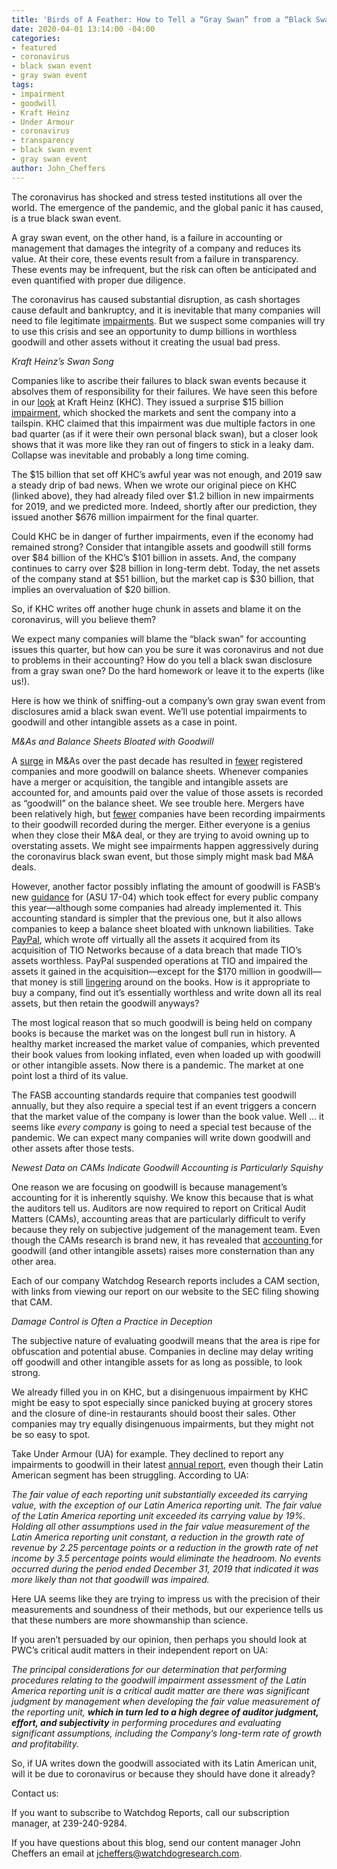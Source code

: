 ```yaml
---
title: 'Birds of A Feather: How to Tell a “Gray Swan” from a “Black Swan.”'
date: 2020-04-01 13:14:00 -04:00
categories:
- featured
- coronavirus
- black swan event
- gray swan event
tags:
- impairment
- goodwill
- Kraft Heinz
- Under Armour
- coronavirus
- transparency
- black swan event
- gray swan event
author: John_Cheffers
---
```


The coronavirus has shocked and stress tested institutions all over the world.  The emergence of the pandemic, and the global panic it has caused, is a true black swan event.

A gray swan event, on the other hand, is a failure in accounting or management that damages the integrity of a company and reduces its value.  At their core, these events result from a failure in transparency. These events may be infrequent, but the risk can often be anticipated and even quantified with proper due diligence.

The coronavirus has caused substantial disruption, as cash shortages cause default and bankruptcy, and it is inevitable that many companies will need to file legitimate [impairments](https://www.cfo.com/accounting/2020/02/coronavirus-five-things-finance-needs-to-think-about-before-closing-the-books/).   But we suspect some companies will try to use this crisis and see an opportunity to dump billions in worthless goodwill and other assets without it creating the usual bad press.

*Kraft Heinz’s Swan Song*

Companies like to ascribe their failures to black swan events because it absolves them of responsibility for their failures.  We have seen this before in our [look](https://blog.watchdogresearch.com/posts/kraft-heinz-warren-buffets-dunkirk/) at Kraft Heinz (KHC).  They issued a surprise $15 billion [impairment](https://www.sec.gov/Archives/edgar/data/1637459/000163745919000049/form10-k2018.htm), which shocked the markets and sent the company into a tailspin.  KHC claimed that this impairment was due multiple factors in one bad quarter (as if it were their own personal black swan), but a closer look shows that it was more like they ran out of fingers to stick in a leaky dam. Collapse was inevitable and probably a long time coming.

The $15 billion that set off KHC’s awful year was not enough, and 2019 saw a steady drip of bad news.  When we wrote our original piece on KHC (linked above), they had already filed over $1.2 billion in new impairments for 2019, and we predicted more.  Indeed, shortly after our prediction, they issued another $676 million impairment for the final quarter.

Could KHC be in danger of further impairments, even if the economy had remained strong? Consider that intangible assets and goodwill still forms over $84 billion of the KHC’s $101 billion in assets.  And, the company continues to carry over $28 billion in long-term debt.  Today, the net assets of the company stand at $51 billion, but the market cap is $30 billion, that implies an overvaluation of $20 billion.

So, if KHC writes off another huge chunk in assets and blame it on the coronavirus, will you believe them?

We expect many companies will blame the “black swan” for accounting issues this quarter, but how can you be sure it was coronavirus and not due to problems in their accounting?  How do you tell a black swan disclosure from a gray swan one?  Do the hard homework or leave it to the experts (like us!).

Here is how we think of sniffing-out a company’s own gray swan event from disclosures amid a black swan event.  We’ll use potential impairments to goodwill and other intangible assets as a case in point.

*M&As and Balance Sheets Bloated with Goodwill*

A [surge](https://imaa-institute.org/m-and-a-us-united-states/#m-and-a-history) in M&As over the past decade has resulted in [fewer](https://www.nytimes.com/2018/08/04/business/shrinking-stock-market.html) registered companies and more goodwill on balance sheets. Whenever companies have a merger or acquisition, the tangible and intangible assets are accounted for, and amounts paid over the value of those assets is recorded as “goodwill” on the balance sheet.  We see trouble here.  Mergers have been relatively high, but [fewer](https://blog.auditanalytics.com/goodwill-and-intangible-asset-impairments-in-sp-500/) companies have been recording impairments to their goodwill recorded during the merger.  Either everyone is a genius when they close their M&A deal, or they are trying to avoid owning up to overstating assets.   We might see impairments happen aggressively during the coronavirus black swan event, but those simply might mask bad M&A deals.

However, another factor possibly inflating the amount of goodwill is FASB’s new [guidance](https://www.cpajournal.com/2018/09/26/the-new-guidance-for-goodwill-impairment/) for (ASU 17-04) which took effect for every public company this year—although some companies had already implemented it.  This accounting standard is simpler that the previous one, but it also allows companies to keep a balance sheet bloated with unknown liabilities.  Take [PayPal](https://blog.watchdogresearch.com/posts/paypal-obscuring-problems-from-new-acquisitions/), which wrote off virtually all the assets it acquired from its acquisition of TIO Networks because of a data breach that made TIO’s assets worthless.  PayPal suspended operations at TIO and impaired the assets it gained in the acquisition—except for the $170 million in goodwill—that money is still [lingering](https://blog.auditanalytics.com/paypal-the-importance-of-intangible-asset-impairments/) around on the books.  How is it appropriate to buy a company, find out it’s essentially worthless and write down all its real assets, but then retain the goodwill anyways?

The most logical reason that so much goodwill is being held on company books is because the market was on the longest bull run in history.  A healthy market increased the market value of companies, which prevented their book values from looking inflated, even when loaded up with goodwill or other intangible assets.  Now there is a pandemic. The market at one point lost a third of its value.

The FASB accounting standards require that companies test goodwill annually, but they also require a special test if an event triggers a concern that the market value of the company is lower than the book value.  Well … it seems like *every company* is going to need a special test because of the pandemic.  We can expect many companies will write down goodwill and other assets after those tests.

*Newest Data on CAMs Indicate Goodwill Accounting is Particularly Squishy*

One reason we are focusing on goodwill is because management’s accounting for it is inherently squishy.  We know this because that is what the auditors tell us.  Auditors are now required to report on Critical Audit Matters (CAMs), accounting areas that are particularly difficult to verify because they rely on subjective judgement of the management team.  Even though the CAMs research is brand new, it has revealed that [accounting ](https://blog.auditanalytics.com/an-updated-overview-of-cams/)for goodwill (and other intangible assets) raises more consternation than any other area.

Each of our company Watchdog Research reports includes a CAM section, with links from viewing our report on our website to the SEC filing showing that CAM.

*Damage Control is Often a Practice in Deception*

The subjective nature of evaluating goodwill means that the area is ripe for obfuscation and potential abuse.  Companies in decline may delay writing off goodwill and other intangible assets for as long as possible, to look strong.

We already filled you in on KHC, but a disingenuous impairment by KHC might be easy to spot especially since panicked buying at grocery stores and the closure of dine-in restaurants should boost their sales.  Other companies may try equally disingenuous impairments, but they might not be so easy to spot.

Take Under Armour (UA) for example.  They declined to report any impairments to goodwill in their latest [annual report](https://www.sec.gov/ix?doc=/Archives/edgar/data/1336917/000133691720000010/ua-20191231.htm), even though their Latin American segment has been struggling. According to UA:

*The fair value of each reporting unit substantially exceeded its carrying value, with the exception of our Latin America reporting unit. The fair value of the Latin America reporting unit exceeded its carrying value by 19%. Holding all other assumptions used in the fair value measurement of the Latin America reporting unit constant, a reduction in the growth rate of revenue by 2.25 percentage points or a reduction in the growth rate of net income by 3.5 percentage points would eliminate the headroom. No events occurred during the period ended December 31, 2019 that indicated it was more likely than not that goodwill was impaired.*

Here UA seems like they are trying to impress us with the precision of their measurements and soundness of their methods, but our experience tells us that these numbers are more showmanship than science.

If you aren’t persuaded by our opinion, then perhaps you should look at PWC’s critical audit matters in their independent report on UA:

*The principal considerations for our determination that performing procedures relating to the goodwill impairment assessment of the Latin America reporting unit is a critical audit matter are there was significant judgment by management when developing the fair value measurement of the reporting unit, **which in turn led to a high degree of auditor judgment, effort, and subjectivity** in performing procedures and evaluating significant assumptions, including the Company’s long-term rate of growth and profitability.*

So, if UA writes down the goodwill associated with its Latin American unit, will it be due to coronavirus or because they should have done it already?

Contact us:

If you want to subscribe to Watchdog Reports, call our subscription manager, at 239-240-9284.

If you have questions about this blog, send our content manager John Cheffers an email at jcheffers@watchdogresearch.com.